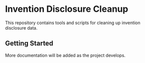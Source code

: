 # Invention Disclosure Cleanup

This repository contains tools and scripts for cleaning up invention disclosure data.

## Getting Started

More documentation will be added as the project develops.